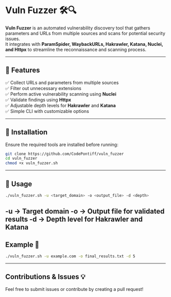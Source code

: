 # Vuln Fuzzer 🛠️🔍  

**Vuln Fuzzer** is an automated vulnerability discovery tool that gathers parameters and URLs from multiple sources and scans for potential security issues.  
It integrates with **ParamSpider, WaybackURLs, Hakrawler, Katana, Nuclei, and Httpx** to streamline the reconnaissance and scanning process.  

---

## 🚀 Features  

✅ Collect URLs and parameters from multiple sources  
✅ Filter out unnecessary extensions  
✅ Perform active vulnerability scanning using **Nuclei**  
✅ Validate findings using **Httpx**  
✅ Adjustable depth levels for **Hakrawler** and **Katana**  
✅ Simple CLI with customizable options  

---

## 🔧 Installation  

Ensure the required tools are installed before running:  

```sh
git clone https://github.com/CodePontiff/vuln_fuzzer
cd vuln_fuzzer
chmod +x vuln_fuzzer.sh
```
---

## 📌 Usage

```sh
./vuln_fuzzer.sh -u <target_domain> -o <output_file> -d <depth>
```
-u → Target domain
-o → Output file for validated results
-d → Depth level for Hakrawler and Katana
---

## Example 📖

```sh
./vuln_fuzzer.sh -u example.com -o final_results.txt -d 5
```

---

## Contributions & Issues 💡
Feel free to submit issues or contribute by creating a pull request!
